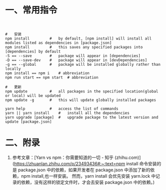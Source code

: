 # 一、常用指令

​	

```
#	安装
npm install			#	by default, [npm install] will install all modules listed as dependencies in [package.json]
npm install			#	this saves any specified packages into [dependencies] by default
-S == --save		#	package will appear in [dependencies]
-D == --save-dev	#	package will appear in [devDependencies]
-g == --global		#	package will be installed globally rather than locally
npm install == npm i	# abbreviation
npm run start == npm start	# abbreviation

#	更新
npm update			#	all packages in the specified location(global or local) will be updated
npm update -g		#	this will update globally installed packages

yarn help			#	access the list of commands
yarn || yarn install	#	install all the dependencies
yarn upgrade [package]	#	upgrade package to the latest version and update [package.json]
```

# 二、附录

1. 参考文章：[Yarn vs npm：你需要知道的一切 - 知乎 (zhihu.com)](https://zhuanlan.zhihu.com/p/23493436#:~:text=npm install 命令安装的是 package.json 中的依赖，如果开发者在 package.json 中添加了新的依赖，npm install,也一样安装。 然而，yarn install 会优先安装 yarn.lock 中记录的依赖，没有这样的锁定文件时，才会去安装 package.json 中的依赖。)

